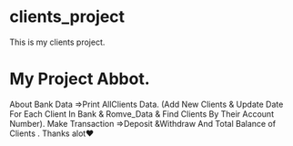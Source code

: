 # clients_project
This is my clients project.
# My Project Abbot.
About Bank Data =>Print AllClients Data.
(Add New Clients & Update Date For Each Client In Bank & Romve_Data & Find Clients By Their Account Number).
Make Transaction =>Deposit &Withdraw And Total Balance of Clients .
Thanks alot♥
